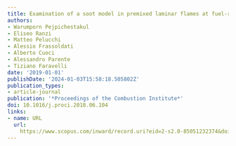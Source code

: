 ```yaml
---
title: Examination of a soot model in premixed laminar flames at fuel-rich conditions
authors:
- Warumporn Pejpichestakul
- Eliseo Ranzi
- Matteo Pelucchi
- Alessio Frassoldati
- Alberto Cuoci
- Alessandro Parente
- Tiziano Faravelli
date: '2019-01-01'
publishDate: '2024-01-03T15:58:18.505802Z'
publication_types:
- article-journal
publication: '*Proceedings of the Combustion Institute*'
doi: 10.1016/j.proci.2018.06.104
links:
- name: URL
  url: 
    https://www.scopus.com/inward/record.uri?eid=2-s2.0-85051232374&doi=10.1016%2fj.proci.2018.06.104&partnerID=40&md5=6c978c50694b6e77b537e8a53bdf2592
---
```

